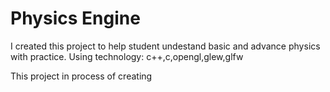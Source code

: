 # Physics Engine

I created this project to help student undestand basic and  advance physics with practice.
Using technology: c++,c,opengl,glew,glfw

This project in process of creating
